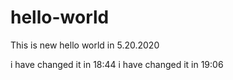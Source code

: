 # hello-world
This is new hello world in 5.20.2020

i have changed it in 18:44
i have changed it in 19:06
